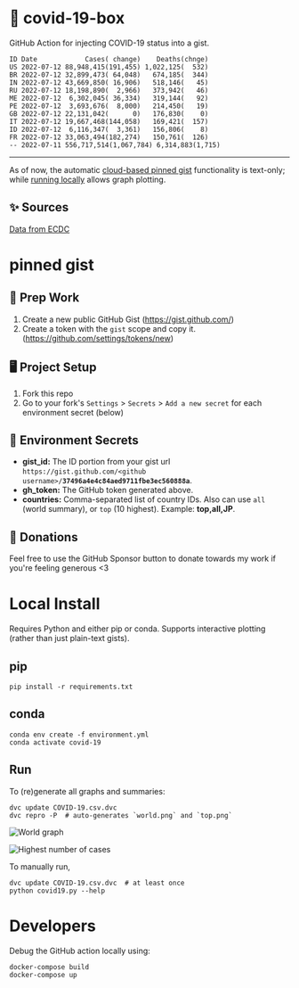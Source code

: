 # 🏥 covid-19-box

GitHub Action for injecting COVID-19 status into a gist.

```
ID Date            Cases( change)    Deaths(chnge)
US 2022-07-12 88,948,415(191,455) 1,022,125(  532)
BR 2022-07-12 32,899,473( 64,048)   674,185(  344)
IN 2022-07-12 43,669,850( 16,906)   518,146(   45)
RU 2022-07-12 18,198,890(  2,966)   373,942(   46)
ME 2022-07-12  6,302,045( 36,334)   319,144(   92)
PE 2022-07-12  3,693,676(  8,000)   214,450(   19)
GB 2022-07-12 22,131,042(      0)   176,830(    0)
IT 2022-07-12 19,667,468(144,058)   169,421(  157)
ID 2022-07-12  6,116,347(  3,361)   156,806(    8)
FR 2022-07-12 33,063,494(182,274)   150,761(  126)
-- 2022-07-11 556,717,514(1,067,784) 6,314,883(1,715)
```

---

As of now, the automatic [cloud-based pinned gist](#pinned-gist) functionality is text-only;
while [running locally](#local-install) allows graph plotting.

## ✨ Sources

[Data from ECDC](https://www.ecdc.europa.eu/en/publications-data/download-todays-data-geographic-distribution-covid-19-cases-worldwide)

# pinned gist

## 🎒 Prep Work
1. Create a new public GitHub Gist (https://gist.github.com/)
1. Create a token with the `gist` scope and copy it. (https://github.com/settings/tokens/new)

## 🖥 Project Setup
1. Fork this repo
1. Go to your fork's `Settings` > `Secrets` > `Add a new secret` for each environment secret (below)

## 🤫 Environment Secrets
- **gist_id:** The ID portion from your gist url `https://gist.github.com/<github username>/`**`37496a4e4c84aed9711fbe3ec560888a`**.
- **gh_token:** The GitHub token generated above.
- **countries:** Comma-separated list of country IDs. Also can use `all` (world summary), or `top` (10 highest). Example: **top,all,JP**.

## 💸 Donations

Feel free to use the GitHub Sponsor button to donate towards my work if you're feeling generous <3

# Local Install

Requires Python and either pip or conda. Supports interactive plotting (rather than just plain-text gists).

## pip

```
pip install -r requirements.txt
```

## conda

```
conda env create -f environment.yml
conda activate covid-19
```

## Run

To (re)generate all graphs and summaries:

```
dvc update COVID-19.csv.dvc
dvc repro -P  # auto-generates `world.png` and `top.png`
```

![World graph](world.png)

![Highest number of cases](top.png)

To manually run,

```
dvc update COVID-19.csv.dvc  # at least once
python covid19.py --help
```

# Developers

Debug the GitHub action locally using:

```
docker-compose build
docker-compose up
```
